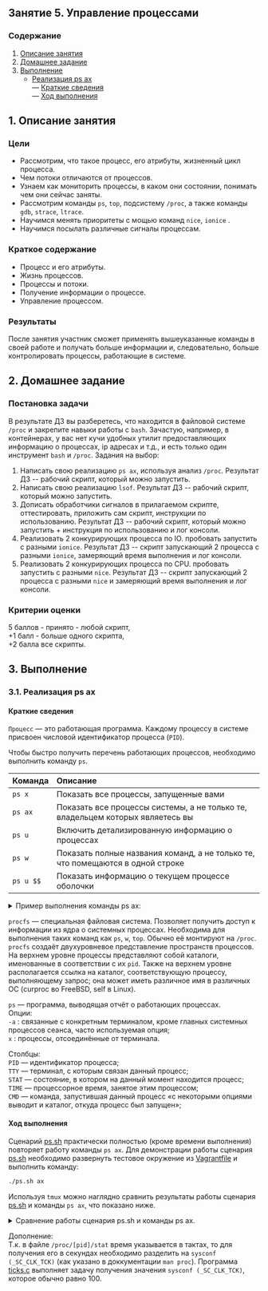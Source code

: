 ## Занятие 5. Управление процессами

### Содержание
1. [Описание занятия](#description)  
2. [Домашнее задание](#homework)  
3. [Выполнение](#exec)  
    - [Реализация ps ax](#psax)  
       — [Краткие сведения](#psax_short)  
       — [Ход выполнения](#psax_exec)  

## 1. Описание занятия <a name="description"></a>
### Цели
- Рассмотрим, что такое процесс, его атрибуты, жизненный цикл процесса.  
- Чем потоки отличаются от процессов.  
- Узнаем как мониторить процессы, в каком они состоянии, понимать чем они сейчас заняты.  
- Рассмотрим команды `ps`, `top`, подсистему `/proc`, а также команды `gdb`, `strace`, `ltrace`.  
- Научимся менять приоритеты с мощью команд `nice`,  `ionice` .
- Научимся посылать различные сигналы процессам.  

### Краткое содержание    
- Процесс и его атрибуты.  
- Жизнь процессов.  
- Процессы и потоки.  
- Получение информации о процессе.  
- Управление процессом.

### Результаты  
После занятия участник сможет применять вышеуказанные команды в своей работе и получать больше информации и, следовательно,
больше контролировать процессы, работающие в системе.

## 2. Домашнее задание  <a name="homework"></a>
### Постановка задачи  
В результате ДЗ вы разберетесь, что находится в файловой системе `/proc` и закрепите навыки работы с `bash`. Зачастую, например, в контейнерах, у вас нет кучи удобных утилит предоставляющих информацию о процессах, ip адресах  и т.д., и есть только один инструмент `bash` и `/proc`.
Задания на выбор:
1) Написать свою реализацию `ps ax`, используя анализ `/proc`. Результат ДЗ -- рабочий скрипт, который можно запустить.  
2) Написать свою реализацию `lsof`. Результат ДЗ -- рабочий скрипт, который можно запустить.  
3) Дописать обработчики сигналов в прилагаемом скрипте, оттестировать, приложить сам скрипт, инструкции по использованию. Результат ДЗ -- рабочий скрипт, который можно запустить + инструкция по использованию и лог консоли.  
4) Реализовать 2 конкурирующих процесса по IO. пробовать запустить с разными `ionice`. Результат ДЗ -- скрипт запускающий 2 процесса с разными `ionice`, замеряющий время выполнения и лог консоли.  
5) Реализовать 2 конкурирующих процесса по CPU. пробовать запустить с разными `nice`. Результат ДЗ -- скрипт запускающий 2 процесса с разными `nice` и замеряющий время выполнения и лог консоли.

### Критерии оценки  
 5 баллов - принято - любой скрипт,  
+1 балл - больше одного скрипта,  
+2 балла все скрипты.  

## 3. Выполнение <a name="exec"></a>  
### 3.1. Реализация ps ax <a name="psax"></a>  

#### Краткие сведения <a name="psax_short"></a>  
`Процесс` — это работающая программа. Каждому процессу в системе присвоен числовой идентификатор процесса (`PID`).  

Чтобы быстро получить перечень работающих процессов, необходимо выполнить команду `ps`.  

|  Команда  | Описание |
|:---------------------|:---------|
| `ps x`    | Показать все процессы, запущенные вами |
| `ps ax`   | Показать все процессы системы, а не только те, владельцем которых являетесь вы |
| `ps u`    | Включить детализированную информацию о процессах |
| `ps w`    | Показать полные названия команд, а не только те, что помещаются в одной строке |
| `ps u $$` | Показать информацию о текущем процессе оболочки |



<details>
    <summary>Пример выполнения команды ps ax:</summary>    

```console
      PID TTY      STAT   TIME COMMAND
    1 ?        Ss     0:01 /usr/lib/systemd/systemd --switched-root --system --deserialize 21
    2 ?        S      0:00 [kthreadd]
    3 ?        S      0:00 [ksoftirqd/0]
    4 ?        S      0:00 [kworker/0:0]
    5 ?        S<     0:00 [kworker/0:0H]
    6 ?        S      0:00 [kworker/u8:0]
    7 ?        S      0:00 [migration/0]
    8 ?        S      0:00 [rcu_bh]
    9 ?        S      0:00 [rcu_sched]
   10 ?        S<     0:00 [lru-add-drain]
   11 ?        S      0:00 [watchdog/0]
   12 ?        S      0:00 [watchdog/1]
   13 ?        S      0:00 [migration/1]
   14 ?        S      0:00 [ksoftirqd/1]
   15 ?        S      0:00 [kworker/1:0]
   16 ?        S<     0:00 [kworker/1:0H]
   17 ?        S      0:00 [watchdog/2]
   18 ?        S      0:00 [migration/2]
   19 ?        S      0:00 [ksoftirqd/2]
   20 ?        S      0:00 [kworker/2:0]
   21 ?        S<     0:00 [kworker/2:0H]
   22 ?        S      0:00 [watchdog/3]
   23 ?        S      0:00 [migration/3]
   24 ?        S      0:00 [ksoftirqd/3]
   25 ?        R      0:00 [kworker/3:0]
   26 ?        S<     0:00 [kworker/3:0H]
   28 ?        S      0:00 [kdevtmpfs]
   29 ?        S<     0:00 [netns]
   30 ?        S      0:00 [khungtaskd]
   31 ?        S<     0:00 [writeback]
   32 ?        S<     0:00 [kintegrityd]
   33 ?        S<     0:00 [bioset]
   34 ?        S<     0:00 [bioset]
   35 ?        S<     0:00 [bioset]
   36 ?        S<     0:00 [kblockd]
   37 ?        S<     0:00 [md]
   38 ?        S<     0:00 [edac-poller]
   39 ?        S<     0:00 [watchdogd]
   40 ?        S      0:00 [kworker/0:1]
   41 ?        S      0:00 [kworker/u8:1]
   48 ?        S      0:00 [kswapd0]
   49 ?        SN     0:00 [ksmd]
   50 ?        SN     0:00 [khugepaged]
   51 ?        S<     0:00 [crypto]
   59 ?        S<     0:00 [kthrotld]
   60 ?        S<     0:00 [kmpath_rdacd]
   61 ?        S<     0:00 [kaluad]
   62 ?        S<     0:00 [kpsmoused]
   63 ?        S<     0:00 [ipv6_addrconf]
   64 ?        S      0:00 [kworker/0:2]
   77 ?        S<     0:00 [deferwq]
   78 ?        S      0:00 [kworker/1:1]
  108 ?        S      0:00 [kauditd]
  110 ?        S      0:00 [kworker/3:1]
  171 ?        S      0:00 [kworker/1:2]
  588 ?        S<     0:00 [ata_sff]
  607 ?        S      0:00 [scsi_eh_0]
  611 ?        S<     0:00 [scsi_tmf_0]
  619 ?        S      0:00 [scsi_eh_1]
  621 ?        S<     0:00 [scsi_tmf_1]
  698 ?        S      0:00 [kworker/u8:2]
 1038 ?        S      0:00 [kworker/2:1]
 1051 ?        S<     0:00 [bioset]
 1058 ?        S<     0:00 [xfsalloc]
 1059 ?        S<     0:00 [xfs_mru_cache]
 1063 ?        S<     0:00 [xfs-buf/sda1]
 1065 ?        S<     0:00 [xfs-data/sda1]
 1066 ?        S<     0:00 [xfs-conv/sda1]
 1067 ?        S<     0:00 [xfs-cil/sda1]
 1069 ?        S<     0:00 [xfs-reclaim/sda]
 1070 ?        S<     0:00 [xfs-log/sda1]
 1071 ?        S<     0:00 [xfs-eofblocks/s]
 1074 ?        S      0:00 [xfsaild/sda1]
 1077 ?        S<     0:00 [kworker/0:1H]
 1078 ?        S<     0:00 [kworker/2:1H]
 1131 ?        Ss     0:00 /usr/lib/systemd/systemd-journald
 1142 ?        S      0:00 [kworker/3:2]
 1166 ?        Ss     0:00 /usr/lib/systemd/systemd-udevd
 1175 ?        S      0:00 [kworker/2:2]
 1185 ?        S<sl   0:00 /sbin/auditd
 1190 ?        S<     0:00 [rpciod]
 1191 ?        S<     0:00 [xprtiod]
 1337 ?        Ssl    0:00 /usr/lib/polkit-1/polkitd --no-debug
 1341 ?        Ss     0:00 /usr/lib/systemd/systemd-logind
 1342 ?        Ssl    0:00 /usr/bin/dbus-daemon --system --address=systemd: --nofork --nopidfile --systemd-activation
 1385 ?        Ss     0:00 /sbin/rpcbind -w
 1504 ?        S<     0:00 [kworker/3:1H]
 1639 ?        Ss     0:00 /usr/sbin/irqbalance --foreground
 1698 ?        S      0:00 /usr/sbin/chronyd
 1726 ?        Ssl    0:00 /usr/sbin/gssproxy -D
 2044 ?        Ss     0:00 /usr/sbin/crond -n
 2048 tty1     Ss+    0:00 /sbin/agetty --noclear tty1 linux
 2579 ?        Ss     0:00 /usr/sbin/sshd -D -u0
 2581 ?        Ssl    0:00 /usr/bin/python2 -Es /usr/sbin/tuned -l -P
 2582 ?        Ssl    0:00 /usr/sbin/rsyslogd -n
 2603 ?        S<     0:00 [kworker/1:1H]
 2839 ?        Ss     0:00 /usr/libexec/postfix/master -w
 2842 ?        S      0:00 pickup -l -t unix -u
 2843 ?        S      0:00 qmgr -l -t unix -u
 3883 ?        Ssl    0:00 /usr/sbin/NetworkManager --no-daemon
 3908 ?        S      0:00 /sbin/dhclient -d -q -sf /usr/libexec/nm-dhcp-helper -pf /var/run/dhclient-eth0.pid -lf /var/lib/NetworkManager/dhclient-5fb06bd0-0bb0-7ffb-45f1-d6edd65f3e03-eth0.lease -cf /var/lib/Ne
 4442 ?        Ss     0:00 sshd: vagrant [priv]
 4445 ?        S      0:00 sshd: vagrant@pts/1
 4446 pts/1    Ss     0:00 -bash
 4469 pts/1    R+     0:00 ps ax
```    
</details>

`procfs` — специальная файловая система. Позволяет получить доступ к информации из ядра о системных процессах. Необходима для выполнения таких команд как `ps`, `w`, `top`. Обычно её монтируют на `/proc`. `procfs` создаёт двухуровневое представление пространств процессов. На верхнем уровне процессы представляют собой каталоги, именованные в соответствии с их `pid`. Также на верхнем уровне располагается ссылка на каталог, соответствующую процессу, выполняющему запрос; она может иметь различное имя в различных ОС (curproc во FreeBSD, self в Linux).

`ps` — программа, выводящая отчёт о работающих процессах.  
Опции:  
`-a` : связанные с конкретным терминалом, кроме главных системных процессов сеанса, часто используемая опция;  
`x` : процессы, отсоединённые от терминала.

Столбцы:  
`PID` — идентификатор процесса;  
`TTY` — терминал, с которым связан данный процесс;  
`STAT` — состояние, в котором на данный момент находится процесс;  
`TIME` — процессорное время, занятое этим процессом;  
`CMD` — команда, запустившая данный процесс «с некоторыми опциями выводит и каталог, откуда процесс был запущен»;  


#### Ход выполнения <a name="psax_exec"></a>  

Сценарий [ps.sh](https://github.com/che-a/OTUS_LinuxAdministrator/blob/master/tasks/05/ps.sh) практически полностью (кроме времени выполнения) повторяет работу команды `ps ax`. Для демонстрации работы сценария [ps.sh](https://github.com/che-a/OTUS_LinuxAdministrator/blob/master/tasks/05/ps.sh) необходимо развернуть тестовое окружение из [Vagrantfile](https://github.com/che-a/OTUS_LinuxAdministrator/blob/master/tasks/05/Vagrantfile) и выполнить команду:
```bash
./ps.sh ax
```
Используя `tmux` можно наглядно сравнить результаты работы сценария [ps.sh](https://github.com/che-a/OTUS_LinuxAdministrator/blob/master/tasks/05/ps.sh) и команды `ps ax`, что показано ниже.

<details>
    <summary>Сравнение работы сценария ps.sh и команды ps ax.</summary>

```console
[vagrant@centos7 ~]$ ./ps.sh ax                                                                 [39/1581]│[vagrant@centos7 ~]$ ps ax                                                                       [39/507]
  PID TTY      STAT   TIME COMMAND                                                                       │  PID TTY      STAT   TIME COMMAND                                                                      
    1 ?        S      0:01 /usr/lib/systemd/systemd --switched-root --system --deserial                  │    1 ?        Ss     0:01 /usr/lib/systemd/systemd --switched-root --system --deserialize 21           
    2 ?        S      0:00 [kthreadd]                                                                    │    2 ?        S      0:00 [kthreadd]                                                                   
    3 ?        S      0:00 [ksoftirqd/0]                                                                 │    3 ?        S      0:00 [ksoftirqd/0]                                                                
    4 ?        S      0:00 [kworker/0:0]                                                                 │    4 ?        S      0:00 [kworker/0:0]                                                                
    5 ?        S<     0:00 [kworker/0:0H]                                                                │    5 ?        S<     0:00 [kworker/0:0H]                                                               
    6 ?        S      0:00 [kworker/u4:0]                                                                │    6 ?        S      0:00 [kworker/u4:0]                                                               
    7 ?        S      0:00 [migration/0]                                                                 │    7 ?        S      0:00 [migration/0]                                                                
    8 ?        S      0:00 [rcu_bh]                                                                      │    8 ?        S      0:00 [rcu_bh]                                                                     
    9 ?        R      0:00 [rcu_sched]                                                                   │    9 ?        S      0:00 [rcu_sched]                                                                  
   10 ?        S<     0:00 [lru-add-drain]                                                               │   10 ?        S<     0:00 [lru-add-drain]                                                              
   11 ?        S      0:00 [watchdog/0]                                                                  │   11 ?        S      0:00 [watchdog/0]                                                                 
   12 ?        S      0:00 [watchdog/1]                                                                  │   12 ?        S      0:00 [watchdog/1]                                                                 
   13 ?        S      0:00 [migration/1]                                                                 │   13 ?        S      0:00 [migration/1]                                                                
   14 ?        S      0:00 [ksoftirqd/1]                                                                 │   14 ?        S      0:00 [ksoftirqd/1]                                                                
   15 ?        S      0:00 [kworker/1:0]                                                                 │   15 ?        S      0:00 [kworker/1:0]                                                                
   16 ?        S<     0:00 [kworker/1:0H]                                                                │   16 ?        S<     0:00 [kworker/1:0H]                                                               
   18 ?        S      0:00 [kdevtmpfs]                                                                   │   18 ?        S      0:00 [kdevtmpfs]                                                                  
   19 ?        S<     0:00 [netns]                                                                       │   19 ?        S<     0:00 [netns]                                                                      
   20 ?        S      0:00 [khungtaskd]                                                                  │   20 ?        S      0:00 [khungtaskd]                                                                 
   21 ?        S<     0:00 [writeback]                                                                   │   21 ?        S<     0:00 [writeback]                                                                  
   22 ?        S<     0:00 [kintegrityd]                                                                 │   22 ?        S<     0:00 [kintegrityd]                                                                
   23 ?        S<     0:00 [bioset]                                                                      │   23 ?        S<     0:00 [bioset]                                                                     
   24 ?        S<     0:00 [bioset]                                                                      │   24 ?        S<     0:00 [bioset]                                                                     
   25 ?        S<     0:00 [bioset]                                                                      │   25 ?        S<     0:00 [bioset]                                                                     
   26 ?        S<     0:00 [kblockd]                                                                     │   26 ?        S<     0:00 [kblockd]                                                                    
   27 ?        S<     0:00 [md]                                                                          │   27 ?        S<     0:00 [md]                                                                         
   28 ?        S<     0:00 [edac-poller]                                                                 │   28 ?        S<     0:00 [edac-poller]                                                                
   29 ?        S<     0:00 [watchdogd]                                                                   │   29 ?        S<     0:00 [watchdogd]                                                                  
   30 ?        S      0:00 [kworker/0:1]                                                                 │   30 ?        S      0:00 [kworker/0:1]                                                                
   31 ?        S      0:00 [kworker/u4:1]                                                                │   31 ?        S      0:00 [kworker/u4:1]                                                               
   38 ?        S      0:00 [kswapd0]                                                                     │   38 ?        S      0:00 [kswapd0]                                                                    
   39 ?        SN     0:00 [ksmd]                                                                        │   39 ?        SN     0:00 [ksmd]                                                                       
   40 ?        SN     0:00 [khugepaged]                                                                  │   40 ?        SN     0:00 [khugepaged]                                                                 
   41 ?        S<     0:00 [crypto]                                                                      │   41 ?        S<     0:00 [crypto]                                                                     
   49 ?        S<     0:00 [kthrotld]                                                                    │   49 ?        S<     0:00 [kthrotld]                                                                   
   50 ?        S<     0:00 [kmpath_rdacd]                                                                │   50 ?        S<     0:00 [kmpath_rdacd]                                                               
   51 ?        S<     0:00 [kaluad]                                                                      │   51 ?        S<     0:00 [kaluad]                                                                     
   52 ?        S<     0:00 [kpsmoused]                                                                   │   52 ?        S<     0:00 [kpsmoused]                                                                  
   53 ?        S      0:00 [kworker/0:2]                                                                 │   53 ?        S      0:00 [kworker/0:2]
   54 ?        S<     0:00 [ipv6_addrconf]                                                               │   54 ?        S<     0:00 [ipv6_addrconf]                                                              
   55 ?        S      0:00 [kworker/1:1]                                                                 │   55 ?        S      0:00 [kworker/1:1]                                                                
   68 ?        S<     0:00 [deferwq]                                                                     │   68 ?        S<     0:00 [deferwq]                                                                    
   97 ?        S      0:00 [kauditd]                                                                     │   97 ?        S      0:00 [kauditd]                                                                    
  102 ?        S      0:00 [kworker/0:3]                                                                 │  102 ?        S      0:00 [kworker/0:3]
  541 ?        S<     0:00 [ata_sff]                                                                     │  541 ?        S<     0:00 [ata_sff]
  572 ?        S      0:00 [scsi_eh_0]                                                                   │  572 ?        S      0:00 [scsi_eh_0]                                                                  
  580 ?        S<     0:00 [scsi_tmf_0]                                                                  │  580 ?        S<     0:00 [scsi_tmf_0]                                                                 
  586 ?        S      0:00 [scsi_eh_1]                                                                   │  586 ?        S      0:00 [scsi_eh_1]                                                                  
  594 ?        S<     0:00 [scsi_tmf_1]                                                                  │  594 ?        S<     0:00 [scsi_tmf_1]                                                                 
  604 ?        S      0:00 [kworker/u4:2]                                                                │  604 ?        S      0:00 [kworker/u4:2]                                                               
  611 ?        S      0:00 [kworker/u4:3]                                                                │  611 ?        S      0:00 [kworker/u4:3]                                                               
  979 ?        S      0:00 [kworker/1:2]                                                                 │  979 ?        R      0:00 [kworker/1:2]                                                                
  989 ?        S<     0:00 [bioset]                                                                      │  989 ?        S<     0:00 [bioset]                                                                     
  991 ?        S<     0:00 [xfsalloc]                                                                    │  991 ?        S<     0:00 [xfsalloc]
  992 ?        S<     0:00 [xfs_mru_cache]                                                               │  992 ?        S<     0:00 [xfs_mru_cache]
  998 ?        S<     0:00 [xfs-buf/sda1]                                                                │  998 ?        S<     0:00 [xfs-buf/sda1]
 1001 ?        S<     0:00 [xfs-data/sda1]                                                               │ 1001 ?        S<     0:00 [xfs-data/sda1]
 1007 ?        S<     0:00 [xfs-conv/sda1]                                                               │ 1007 ?        S<     0:00 [xfs-conv/sda1]
 1010 ?        S<     0:00 [xfs-cil/sda1]                                                                │ 1010 ?        S<     0:00 [xfs-cil/sda1]
 1011 ?        S<     0:00 [xfs-reclaim/sda]                                                             │ 1011 ?        S<     0:00 [xfs-reclaim/sda]
 1012 ?        S<     0:00 [xfs-log/sda1]                                                                │ 1012 ?        S<     0:00 [xfs-log/sda1]
 1013 ?        S<     0:00 [xfs-eofblocks/s]                                                             │ 1013 ?        S<     0:00 [xfs-eofblocks/s]
 1014 ?        S      0:00 [xfsaild/sda1]                                                                │ 1014 ?        S      0:00 [xfsaild/sda1]
 1015 ?        S<     0:00 [kworker/0:1H]                                                                │ 1015 ?        S<     0:00 [kworker/0:1H]
 1068 ?        S      0:00 /usr/lib/systemd/systemd-journald                                             │ 1068 ?        Ss     0:00 /usr/lib/systemd/systemd-journald                                            
 1099 ?        S      0:00 /usr/lib/systemd/systemd-udevd                                                │ 1099 ?        Ss     0:00 /usr/lib/systemd/systemd-udevd                                               
 1118 ?        Sl     0:00 /sbin/auditd                                                                  │ 1118 ?        S<sl   0:00 /sbin/auditd
 1124 ?        S<     0:00 [rpciod]                                                                      │ 1124 ?        S<     0:00 [rpciod]
 1125 ?        S<     0:00 [xprtiod]                                                                     │ 1125 ?        S<     0:00 [xprtiod]
 1238 ?        Sl     0:00 /usr/lib/polkit-1/polkitd --no-debug                                          │ 1238 ?        Ssl    0:00 /usr/lib/polkit-1/polkitd --no-debug                                         
 1244 ?        S      0:00 /usr/lib/systemd/systemd-logind                                               │ 1244 ?        Ss     0:00 /usr/lib/systemd/systemd-logind                                              
 1263 ?        S      0:00 /usr/sbin/irqbalance --foreground                                             │ 1263 ?        Ss     0:00 /usr/sbin/irqbalance --foreground                                            
 1267 ?        Sl     0:00 /usr/bin/dbus-daemon --system --address=systemd: --nofork --                  │ 1267 ?        Ssl    0:00 /usr/bin/dbus-daemon --system --address=systemd: --nofork --nopidfile --system
 1280 ?        S<     0:00 [kworker/1:1H]                                                                │ 1280 ?        S<     0:00 [kworker/1:1H]
 1308 ?        S      0:00 /sbin/rpcbind -w                                                              │ 1308 ?        Ss     0:00 /sbin/rpcbind -w
 1325 ?        Sl     0:00 /usr/sbin/gssproxy -D                                                         │ 1325 ?        Ssl    0:00 /usr/sbin/gssproxy -D
 1329 ?        S      0:00 /usr/sbin/chronyd                                                             │ 1329 ?        S      0:00 /usr/sbin/chronyd
 1529 ?        S      0:00 /usr/sbin/crond -n                                                            │ 1529 ?        Ss     0:00 /usr/sbin/crond -n
 1530 tty1     S      0:00 /sbin/agetty --noclear tty1 linux                                             │ 1530 tty1     Ss+    0:00 /sbin/agetty --noclear tty1 linux                                            
 2450 ?        S      0:00 /usr/sbin/sshd -D -u0                                                         │ 2450 ?        Ss     0:00 /usr/sbin/sshd -D -u0
 2453 ?        Sl     0:00 /usr/sbin/rsyslogd -n                                                         │ 2453 ?        Ssl    0:00 /usr/sbin/rsyslogd -n
 2454 ?        Sl     0:00 /usr/bin/python2 -Es /usr/sbin/tuned -l -P                                    │ 2454 ?        Ssl    0:00 /usr/bin/python2 -Es /usr/sbin/tuned -l -P                                   
 2708 ?        S      0:00 /usr/libexec/postfix/master -w                                                │ 2708 ?        Ss     0:00 /usr/libexec/postfix/master -w                                               
 2712 ?        S      0:00 pickup -l -t unix -u                                                          │ 2712 ?        S      0:00 pickup -l -t unix -u
 2713 ?        S      0:00 qmgr -l -t unix -u                                                            │ 2713 ?        S      0:00 qmgr -l -t unix -u
 3750 ?        Sl     0:00 /usr/sbin/NetworkManager --no-daemon                                          │ 3750 ?        Ssl    0:00 /usr/sbin/NetworkManager --no-daemon                                         
 3765 ?        S      0:00 /sbin/dhclient -d -q -sf /usr/libexec/nm-dhcp-helper -pf /va                  │ 3765 ?        S      0:00 /sbin/dhclient -d -q -sf /usr/libexec/nm-dhcp-helper -pf /var/run/dhclient-eth
 4406 ?        S      0:00 sshd: vagrant [priv]                                                          │ 4406 ?        Ss     0:00 sshd: vagrant [priv]
 4409 ?        S      0:00 sshd: vagrant@pts/0                                                           │ 4409 ?        S      0:00 sshd: vagrant@pts/0
 4410 pts/0    S      0:00 -bash                                                                         │ 4410 pts/0    Ss+    0:00 -bash
 4431 ?        S      0:00 sshd: vagrant [priv]                                                          │ 4431 ?        Ss     0:00 sshd: vagrant [priv]
 4434 ?        S      0:00 sshd: vagrant@pts/1                                                           │ 4434 ?        S      0:00 sshd: vagrant@pts/1
 4435 pts/1    S      0:00 -bash                                                                         │ 4435 pts/1    Ss     0:00 -bash
 4458 pts/0    S      0:00 bash ./ps.sh ax                                                               │ 9324 pts/1    R+     0:00 ps ax
[vagrant@centos7 ~]$                                                                                     │[vagrant@centos7 ~]$
```
</details>

Дополнение:  
Т.к. в файле `/proc/[pid]/stat` время указывается в тактах, то для получения его в секундах необходимо разделить на `sysconf (_SC_CLK_TCK)` (как указано в доккументации `man proc`). Программа [ticks.c](https://github.com/che-a/OTUS_LinuxAdministrator/blob/master/tasks/05/ticks.c) выполняет задачу получения значения `sysconf (_SC_CLK_TCK)`, которое обычно равно 100.
